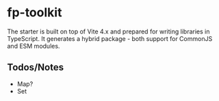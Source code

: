# fp-toolkit

The starter is built on top of Vite 4.x and prepared for writing libraries in TypeScript. It generates a hybrid package - both support for CommonJS and ESM modules.

## Todos/Notes

- Map?
- Set
